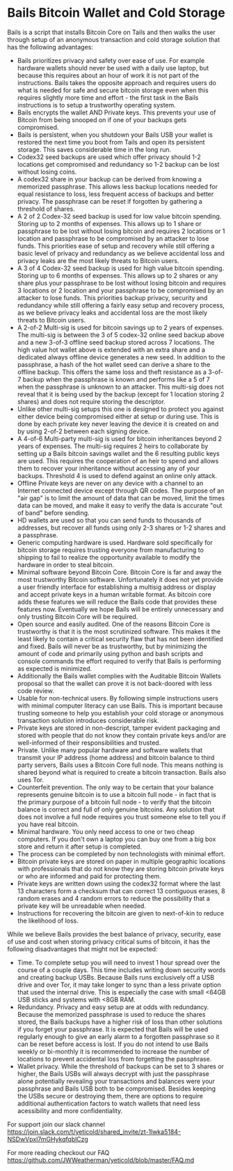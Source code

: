 # Bails Bitcoin Wallet and Cold Storage

Bails is a script that installs Bitcoin Core on Tails and then walks the user through setup of an anonymous transaction and cold storage solution that has the following advantages:

* Bails prioritizes privacy and safety over ease of use. For example hardware wallets should never be used with a daily use laptop, but because this requires about an hour of work it is not part of the instructions. Bails takes the opposite approach and requires users do what is needed for safe and secure bitcoin storage even when this requires slightly more time and effort - the first task in the Bails instructions is to setup a trustworthy operating system.
* Bails encrypts the wallet AND Private keys. This prevents your use of Bitcoin from being snooped on if one of your backups gets compromised.
* Bails is persistent, when you shutdown your Bails USB your wallet is restored the next time you boot from Tails and open its persistent storage. This saves considerable time in the long run.
* Codex32 seed backups are used which offer privacy should 1-2 locations get compromised and redundancy so 1-2 backup can be lost without losing coins.
* A codex32 share in your backup can be derived from knowing a memorized passphrase. This allows less backup locations needed for equal resistance to loss, less frequent access of backups and better privacy. The passphrase can be reset if forgotten by gathering a threshold of shares.
* A 2 of 2 Codex-32 seed backup is used for low value bitcoin spending. Storing up to 2 months of expenses. This allows up to 1 share or passphrase to be lost without losing bitcoin and requires 2 locations or 1 location and passphrase to be compromised by an attacker to lose funds. This priorities ease of setup and recovery while still offering a basic level of privacy and redundancy as we believe accidental loss and privacy leaks are the most likely threats to Bitcoin users.  
* A 3 of 4 Codex-32 seed backup is used for high value bitcoin spending. Storing up to 6 months of expenses. This allows up to 2 shares or any share plus your passphrase to be lost without losing bitcoin and requires 3 locations or 2 location and your passphrase to be compromised by an attacker to lose funds. This priorities backup privacy, security and redundancy while still offering a fairly easy setup and recovery process, as we believe privacy leaks and accidental loss are the most likely threats to Bitcoin users.  
* A 2-of-2 Multi-sig is used for bitcoin savings up to 2 years of expenses. The multi-sig is between the 3 of 5 codex-32 online seed backup above and a new 3-of-3 offline seed backup stored across 7 locations. The high value hot wallet above is extended with an extra share and a dedicated always offline device generates a new seed. In addition to the passphrase, a hash of the hot wallet seed can derive a share to the offline backup. This offers the same loss and theft resistance as a 3-of-7 backup when the passphrase is known and performs like a 5 of 7 when the passphrase is unknown to an attacker. This multi-sig does not reveal that it is being used by the backup (except for 1 location storing 2 shares) and does not require storing the descriptor.
* Unlike other multi-sig setups this one is designed to protect you against either device being compromised either at setup or during use. This is done by each private key never leaving the device it is created on and by using 2-of-2 between each signing device.
* A 4-of-6 Multi-party multi-sig is used for bitcoin inheritances beyond 2 years of expenses. The multi-sig requires 2 heirs to collaborate by setting up a Bails bitcoin savings wallet and the 6 resulting public keys are used. This requires the cooperation of an heir to spend and allows them to recover your inheritance without accessing any of your backups. Threshold 4 is used to defend against an online only attack.
* Offline Private keys are never on any device with a channel to an Internet connected device except through QR codes. The purpose of an "air gap" is to limit the amount of data that can be moved, limit the times data can be moved, and make it easy to verify the data is accurate "out of band" before sending.
* HD wallets are used so that you can send funds to thousands of addresses, but recover all funds using only 2-3 shares or 1-2 shares and a passphrase.
* Generic computing hardware is used. Hardware sold specifically for bitcoin storage requires trusting everyone from manufacturing to shipping to fail to realize the opportunity available to modify the hardware in order to steal bitcoin.
* Minimal software beyond Bitcoin Core. Bitcoin Core is far and away the most trustworthy Bitcoin software. Unfortunately it does not yet provide a user friendly interface for establishing a multisig address or display and accept private keys in a human writable format. As bitcoin core adds these features we will reduce the Bails code that provides these features now. Eventually we hope Bails will be entirely unnecessary and only trusting Bitcoin Core will be required.
* Open source and easily audited. One of the reasons Bitcoin Core is trustworthy is that it is the most scrutinized software. This makes it the least likely to contain a critical security flaw that has not been identified and fixed. Bails will never be as trustworthy, but by minimizing the amount of code and primarily using python and bash scripts and console commands the effort required to verify that Bails is performing as expected is minimized.
* Additionally the Bails wallet complies with the Auditable Bitcoin Wallets proposal so that the wallet can prove it is not back-doored with less code review.
* Usable for non-technical users. By following simple instructions users with minimal computer literacy can use Bails. This is important because trusting someone to help you establish your cold storage or anonymous transaction solution introduces considerable risk.
* Private keys are stored in non-descript, tamper evident packaging and stored with people that do not know they contain private keys and/or are well-informed of their responsibilities and trusted.
* Private. Unlike many popular hardware and software wallets that transmit your IP address (home address) and bitcoin balance to third party servers, Bails uses a Bitcoin Core full node. This means nothing is shared beyond what is required to create a bitcoin transaction. Bails also uses Tor.
* Counterfeit prevention. The only way to be certain that your balance represents genuine bitcoin is to use a bitcoin full node - in fact that is the primary purpose of a bitcoin full node - to verify that the bitcoin balance is correct and full of only genuine bitcoins. Any solution that does not involve a full node requires you trust someone else to tell you if you have real bitcoin.
* Minimal hardware. You only need access to one or two cheap computers. If you don't own a laptop you can buy one from a big box store and return it after setup is completed.
* The process can be completed by non technologists with minimal effort.
* Bitcoin private keys are stored on paper in multiple geographic locations with professionals that do not know they are storing bitcoin private keys or who are informed and paid for protecting them.
* Private keys are written down using the codex32 format where the last 13 characters form a checksum that can correct 13 contiguous erases, 8 random erases and 4 random errors to reduce the possibility that a private key will be unreadable when needed.
* Instructions for recovering the bitcoin are given to next-of-kin to reduce the likelihood of loss.
  
While we believe Bails provides the best balance of privacy, security, ease of use and cost when storing privacy critical sums of bitcoin, it has the following disadvantages that might not be expected:
* Time. To complete setup you will need to invest 1 hour spread over the course of a couple days. This time includes writing down security words and creating backup USBs. Because Bails runs exclusively off a USB drive and over Tor, it may take longer to sync than a less private option that used the internal drive. This is especially the case with small <64GB USB sticks and systems with <8GB RAM.
* Redundancy. Privacy and easy setup are at odds with redundancy. Because the memorized passphrase is used to reduce the shares stored, the Bails backups have a higher risk of loss than other solutions if you forget your passphrase. It is expected that Bails will be used regularly enough to give an early alarm to a forgotten passphrase so it can be reset before access is lost. If you do not intend to use Bails weekly or bi-monthly it is recommended to increase the number of locations to prevent accidental loss from forgetting the passphrase.
* Wallet privacy. While the threshold of backups can be set to 3 shares or higher, the Bails USBs will always decrypt with just the passphrase alone potentially revealing your transactions and balances were your passphrase and Bails USB both to be compromised. Besides keeping the USBs secure or destroying them, there are options to require additional authentication factors to watch wallets that need less acessibility and more confidentiality.

For support join our slack channel https://join.slack.com/t/yeticold/shared_invite/zt-1lwka5184-NSDwVpxl7mGHykqfqblCzg

For more reading checkout our FAQ https://github.com/JWWeatherman/yeticold/blob/master/FAQ.md

